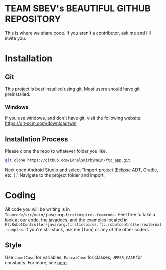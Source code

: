 # TEAM SBEV's BEAUTIFUL GITHUB REPOSITORY

This is where we share code.
If you aren't a contributor, ask me and I'll invite you.

# Installation

## Git
This project is best installed using git. Most users should have git preinstalled.
### Windows
If you use windows, and don't have git, visit the following website:
https://git-scm.com/download/win

## Installation Process
Please clone the repo to whatever folder you like.
```bash
git clone https://github.com/LonelyKirbyMain/ftc_app.git
```
Next open Android Studio and select "Import project (Eclipse ADT, Gradle, etc. )."
Navigate to the project folder and import.

# Coding
All code you will be writing is in `Teamcode/src/main/java/org.firstinspires.teamcode.` Feel free to take a look at our code, the javadocs, and the examples located in `FtcRobotController/java/org.firstinspires.ftc.robotcontroller/external.samples`. If you're still stuck, ask me (Tom) or any of the other coders.

## Style
Use `camelCase` for variables; `PascalCase` for classes; `UPPER_CASE` for constants. For more, see [here](https://www.oracle.com/technetwork/java/codeconventions-135099.html).